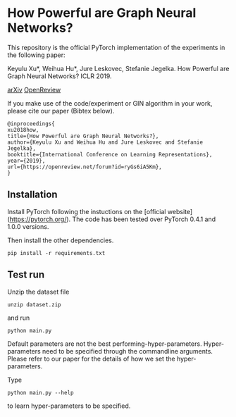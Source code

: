 # How Powerful are Graph Neural Networks?

This repository is the official PyTorch implementation of the experiments in the following paper: 

Keyulu Xu*, Weihua Hu*, Jure Leskovec, Stefanie Jegelka. How Powerful are Graph Neural Networks? ICLR 2019. 

[arXiv](https://arxiv.org/abs/1810.00826) [OpenReview](https://openreview.net/forum?id=ryGs6iA5Km) 

If you make use of the code/experiment or GIN algorithm in your work, please cite our paper (Bibtex below).
```
@inproceedings{
xu2018how,
title={How Powerful are Graph Neural Networks?},
author={Keyulu Xu and Weihua Hu and Jure Leskovec and Stefanie Jegelka},
booktitle={International Conference on Learning Representations},
year={2019},
url={https://openreview.net/forum?id=ryGs6iA5Km},
}
```

## Installation
Install PyTorch following the instuctions on the [official website] (https://pytorch.org/). The code has been tested over PyTorch 0.4.1 and 1.0.0 versions.

Then install the other dependencies.
```
pip install -r requirements.txt
```

## Test run
Unzip the dataset file
```
unzip dataset.zip
```

and run

```
python main.py
```

Default parameters are not the best performing-hyper-parameters. Hyper-parameters need to be specified through the commandline arguments. Please refer to our paper for the details of how we set the hyper-parameters.

Type

```
python main.py --help
```

to learn hyper-parameters to be specified.

